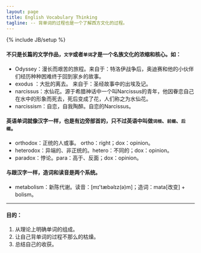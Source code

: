 ```yaml
---
layout: page
title: English Vocabulary Thinking
tagline: -- 背单词的过程也是一个了解西方文化的过程。
---
```

{% include JB/setup %}

#### 不只是长篇的文学作品，`文字`或者`单词`才是一个名族文化的浓缩和核心。如：

- Odyssey：漫长而艰苦的旅程。来自于：特洛伊战争后，奥迪赛和他的小伙伴们经历种种困难终于回到家乡的故事。
- exodus ：大批的离去。 来自于：圣经故事中的出埃及记。
- narcissus：水仙花。源于希腊神话中一个叫Narcissus的青年，他因眷恋自己在水中的形象而死去，死后变成了花，人们称之为水仙花。
- narcissism：自恋，自我陶醉。自恋的Narcissus。

#### 英语单词就像汉字一样，也是有边旁部首的，只不过英语中叫做`词根`、`前缀`、`后缀`。

- orthodox：正统的人或事。 ortho：right；dox：opinion。
- heterodox：异端的、非正统的。hetero：不同的；dox：opinion。
- paradox：悖论。para：高于、反面；dox：opinion。

#### 与跟汉字一样，造词和读音是两个系统。

- metabolism：新陈代谢。读音：[mɪ'tæbəlɪz(ə)m]；造词：mata[改变] + bolism。

***

#### 目的：
1. 从理论上明确单词的组成。
2. 让自己背单词的过程不那么的枯燥。
3. 总结自己的收获。
